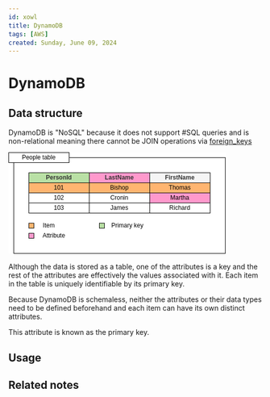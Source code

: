 ```yaml
---
id: xowl
title: DynamoDB
tags: [AWS]
created: Sunday, June 09, 2024
---
```


# DynamoDB

## Data structure

DynamoDB is "NoSQL" because it does not support #SQL queries and is
non-relational meaning there cannot be JOIN operations via
[foreign_keys](Foreign_keys_in_SQL.md)

![](../img/dynamodb.png)

Although the data is stored as a table, one of the attributes is a key and the
rest of the attributes are effectively the values associated with it. Each item
in the table is uniquely identifiable by its primary key.

Because DynamoDB is schemaless, neither the attributes or their data types need
to be defined beforehand and each item can have its own distinct attributes.

This attribute is known as the primary key.

## Usage

## Related notes
